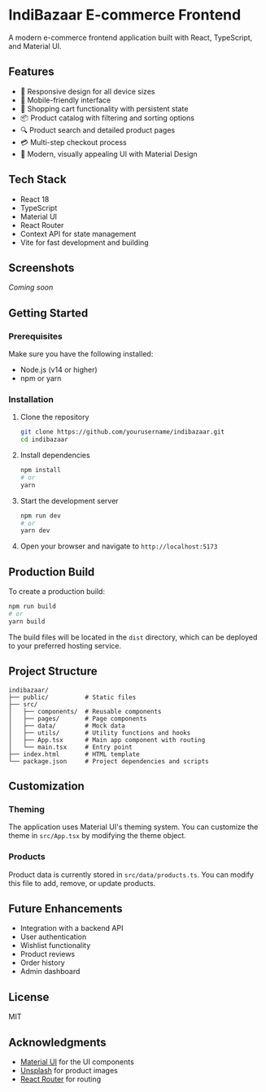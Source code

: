 # IndiBazaar E-commerce Frontend

A modern e-commerce frontend application built with React, TypeScript, and Material UI.

## Features

- 🎨 Responsive design for all device sizes
- 📱 Mobile-friendly interface
- 🛒 Shopping cart functionality with persistent state
- 📦 Product catalog with filtering and sorting options
- 🔍 Product search and detailed product pages
- 💳 Multi-step checkout process
- 🌈 Modern, visually appealing UI with Material Design

## Tech Stack

- React 18
- TypeScript
- Material UI
- React Router
- Context API for state management
- Vite for fast development and building

## Screenshots

*Coming soon*

## Getting Started

### Prerequisites

Make sure you have the following installed:

- Node.js (v14 or higher)
- npm or yarn

### Installation

1. Clone the repository
   ```bash
   git clone https://github.com/yourusername/indibazaar.git
   cd indibazaar
   ```

2. Install dependencies
   ```bash
   npm install
   # or
   yarn
   ```

3. Start the development server
   ```bash
   npm run dev
   # or
   yarn dev
   ```

4. Open your browser and navigate to `http://localhost:5173`

## Production Build

To create a production build:

```bash
npm run build
# or
yarn build
```

The build files will be located in the `dist` directory, which can be deployed to your preferred hosting service.

## Project Structure

```
indibazaar/
├── public/          # Static files
├── src/
│   ├── components/  # Reusable components
│   ├── pages/       # Page components
│   ├── data/        # Mock data
│   ├── utils/       # Utility functions and hooks
│   ├── App.tsx      # Main app component with routing
│   └── main.tsx     # Entry point
├── index.html       # HTML template
└── package.json     # Project dependencies and scripts
```

## Customization

### Theming

The application uses Material UI's theming system. You can customize the theme in `src/App.tsx` by modifying the theme object.

### Products

Product data is currently stored in `src/data/products.ts`. You can modify this file to add, remove, or update products.

## Future Enhancements

- Integration with a backend API
- User authentication
- Wishlist functionality
- Product reviews
- Order history
- Admin dashboard

## License

MIT

## Acknowledgments

- [Material UI](https://mui.com/) for the UI components
- [Unsplash](https://unsplash.com/) for product images
- [React Router](https://reactrouter.com/) for routing
